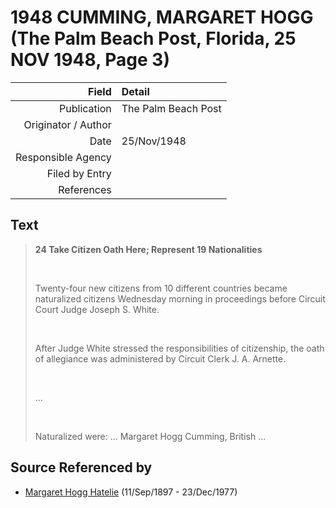 ﻿---
layout: page
permalink: /sources/s36824779
---

# 1948 CUMMING, MARGARET HOGG (The Palm Beach Post, Florida, 25 NOV 1948, Page 3)

Field | Detail
---:|:---
Publication | The Palm Beach Post
Originator / Author | 
Date | 25/Nov/1948
Responsible Agency | 
Filed by Entry | 
References | 

## Text

> **24 Take Citizen Oath Here; Represent 19 Nationalities**
>
> <br/>
>
> Twenty-four new citizens from 10 different countries became naturalized citizens Wednesday morning in proceedings before Circuit Court Judge Joseph S. White.
>
> <br/>
>
> After Judge White stressed the responsibilities of citizenship, the oath of allegiance was administered by Circuit Clerk J. A. Arnette.
>
> <br/>
>
> ...
>
> <br/>
>
> Naturalized were: ... Margaret Hogg Cumming, British ...
>

## Source Referenced by

* [Margaret Hogg Hatelie](../people/@43723296@-margaret-hogg-hatelie-b1897-9-11-d1977-12-23.md) (11/Sep/1897 - 23/Dec/1977)
